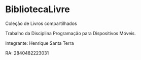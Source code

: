 # BibliotecaLivre

Coleção de Livros compartilhados

Trabalho da Disciplina Programação para Dispositivos Móveis.

Integrante: Henrique Santa Terra
&nbsp;

RA: 2840482223031










